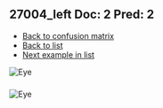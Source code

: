 ## 27004_left Doc: 2 Pred: 2
- [Back to confusion matrix](https://github.com/juliandewit/kaggle_retinopathy/blob/master/matrix.md)
- [Back to list](https://github.com/juliandewit/kaggle_retinopathy/blob/master/lists/22/list.md)
- [Next example in list](https://github.com/juliandewit/kaggle_retinopathy/blob/master/lists/22/27/27010_left.md)

![Eye](https://retinopaty.blob.core.windows.net/size1024/27004_left_2.jpeg)

### 

![Eye]()
